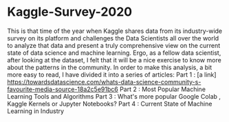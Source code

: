 # Kaggle-Survey-2020

This is that time of the year when Kaggle shares data from its industry-wide survey on its platform and challenges the Data Scientists all over the world to analyze that data and present a truly comprehensive view on the current state of data science and machine learning. Ergo, as a fellow data scientist, after looking at the dataset, I felt that it will be a nice exercise to know more about the patterns in the community.
In order to make this analysis, a bit more easy to read, I have divided it into a series of articles:
Part 1 : [a link] https://towardsdatascience.com/whats-data-science-community-s-favourite-media-source-18a2c5e91bc6
Part 2 : Most Popular Machine Learning Tools and Algorithms
Part 3 : What's more popular Google Colab , Kaggle Kernels or Jupyter Notebooks?
Part 4 : Current State of Machine Learning in Industry
